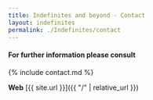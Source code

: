 ```yaml
---
title: Indefinites and beyond - Contact
layout: indefinites
permalink: ./Indefinites/contact
---
```


#### For further information please consult

{% include contact.md %}

**Web** [{{ site.url }}]({{ "/" | relative_url }})
